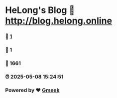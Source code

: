 # HeLong's Blog :link: http://blog.helong.online 
### :page_facing_up: [1](http://blog.helong.online/tag.html) 
### :speech_balloon: 1 
### :hibiscus: 1661 
### :alarm_clock: 2025-05-08 15:24:51 
### Powered by :heart: [Gmeek](https://github.com/Meekdai/Gmeek)
